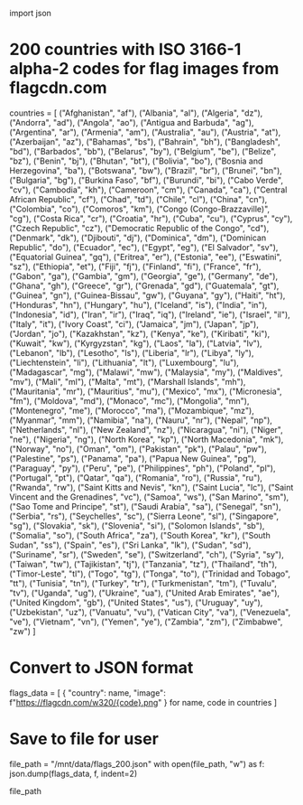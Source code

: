 import json

# 200 countries with ISO 3166-1 alpha-2 codes for flag images from flagcdn.com
countries = [
    ("Afghanistan", "af"), ("Albania", "al"), ("Algeria", "dz"), ("Andorra", "ad"), ("Angola", "ao"),
    ("Antigua and Barbuda", "ag"), ("Argentina", "ar"), ("Armenia", "am"), ("Australia", "au"), ("Austria", "at"),
    ("Azerbaijan", "az"), ("Bahamas", "bs"), ("Bahrain", "bh"), ("Bangladesh", "bd"), ("Barbados", "bb"),
    ("Belarus", "by"), ("Belgium", "be"), ("Belize", "bz"), ("Benin", "bj"), ("Bhutan", "bt"),
    ("Bolivia", "bo"), ("Bosnia and Herzegovina", "ba"), ("Botswana", "bw"), ("Brazil", "br"), ("Brunei", "bn"),
    ("Bulgaria", "bg"), ("Burkina Faso", "bf"), ("Burundi", "bi"), ("Cabo Verde", "cv"), ("Cambodia", "kh"),
    ("Cameroon", "cm"), ("Canada", "ca"), ("Central African Republic", "cf"), ("Chad", "td"), ("Chile", "cl"),
    ("China", "cn"), ("Colombia", "co"), ("Comoros", "km"), ("Congo (Congo-Brazzaville)", "cg"), ("Costa Rica", "cr"),
    ("Croatia", "hr"), ("Cuba", "cu"), ("Cyprus", "cy"), ("Czech Republic", "cz"), ("Democratic Republic of the Congo", "cd"),
    ("Denmark", "dk"), ("Djibouti", "dj"), ("Dominica", "dm"), ("Dominican Republic", "do"), ("Ecuador", "ec"),
    ("Egypt", "eg"), ("El Salvador", "sv"), ("Equatorial Guinea", "gq"), ("Eritrea", "er"), ("Estonia", "ee"),
    ("Eswatini", "sz"), ("Ethiopia", "et"), ("Fiji", "fj"), ("Finland", "fi"), ("France", "fr"),
    ("Gabon", "ga"), ("Gambia", "gm"), ("Georgia", "ge"), ("Germany", "de"), ("Ghana", "gh"),
    ("Greece", "gr"), ("Grenada", "gd"), ("Guatemala", "gt"), ("Guinea", "gn"), ("Guinea-Bissau", "gw"),
    ("Guyana", "gy"), ("Haiti", "ht"), ("Honduras", "hn"), ("Hungary", "hu"), ("Iceland", "is"),
    ("India", "in"), ("Indonesia", "id"), ("Iran", "ir"), ("Iraq", "iq"), ("Ireland", "ie"),
    ("Israel", "il"), ("Italy", "it"), ("Ivory Coast", "ci"), ("Jamaica", "jm"), ("Japan", "jp"),
    ("Jordan", "jo"), ("Kazakhstan", "kz"), ("Kenya", "ke"), ("Kiribati", "ki"), ("Kuwait", "kw"),
    ("Kyrgyzstan", "kg"), ("Laos", "la"), ("Latvia", "lv"), ("Lebanon", "lb"), ("Lesotho", "ls"),
    ("Liberia", "lr"), ("Libya", "ly"), ("Liechtenstein", "li"), ("Lithuania", "lt"), ("Luxembourg", "lu"),
    ("Madagascar", "mg"), ("Malawi", "mw"), ("Malaysia", "my"), ("Maldives", "mv"), ("Mali", "ml"),
    ("Malta", "mt"), ("Marshall Islands", "mh"), ("Mauritania", "mr"), ("Mauritius", "mu"), ("Mexico", "mx"),
    ("Micronesia", "fm"), ("Moldova", "md"), ("Monaco", "mc"), ("Mongolia", "mn"), ("Montenegro", "me"),
    ("Morocco", "ma"), ("Mozambique", "mz"), ("Myanmar", "mm"), ("Namibia", "na"), ("Nauru", "nr"),
    ("Nepal", "np"), ("Netherlands", "nl"), ("New Zealand", "nz"), ("Nicaragua", "ni"), ("Niger", "ne"),
    ("Nigeria", "ng"), ("North Korea", "kp"), ("North Macedonia", "mk"), ("Norway", "no"), ("Oman", "om"),
    ("Pakistan", "pk"), ("Palau", "pw"), ("Palestine", "ps"), ("Panama", "pa"), ("Papua New Guinea", "pg"),
    ("Paraguay", "py"), ("Peru", "pe"), ("Philippines", "ph"), ("Poland", "pl"), ("Portugal", "pt"),
    ("Qatar", "qa"), ("Romania", "ro"), ("Russia", "ru"), ("Rwanda", "rw"), ("Saint Kitts and Nevis", "kn"),
    ("Saint Lucia", "lc"), ("Saint Vincent and the Grenadines", "vc"), ("Samoa", "ws"), ("San Marino", "sm"), ("Sao Tome and Principe", "st"),
    ("Saudi Arabia", "sa"), ("Senegal", "sn"), ("Serbia", "rs"), ("Seychelles", "sc"), ("Sierra Leone", "sl"),
    ("Singapore", "sg"), ("Slovakia", "sk"), ("Slovenia", "si"), ("Solomon Islands", "sb"), ("Somalia", "so"),
    ("South Africa", "za"), ("South Korea", "kr"), ("South Sudan", "ss"), ("Spain", "es"), ("Sri Lanka", "lk"),
    ("Sudan", "sd"), ("Suriname", "sr"), ("Sweden", "se"), ("Switzerland", "ch"), ("Syria", "sy"),
    ("Taiwan", "tw"), ("Tajikistan", "tj"), ("Tanzania", "tz"), ("Thailand", "th"), ("Timor-Leste", "tl"),
    ("Togo", "tg"), ("Tonga", "to"), ("Trinidad and Tobago", "tt"), ("Tunisia", "tn"), ("Turkey", "tr"),
    ("Turkmenistan", "tm"), ("Tuvalu", "tv"), ("Uganda", "ug"), ("Ukraine", "ua"), ("United Arab Emirates", "ae"),
    ("United Kingdom", "gb"), ("United States", "us"), ("Uruguay", "uy"), ("Uzbekistan", "uz"), ("Vanuatu", "vu"),
    ("Vatican City", "va"), ("Venezuela", "ve"), ("Vietnam", "vn"), ("Yemen", "ye"), ("Zambia", "zm"),
    ("Zimbabwe", "zw")
]

# Convert to JSON format
flags_data = [
    {
        "country": name,
        "image": f"https://flagcdn.com/w320/{code}.png"
    }
    for name, code in countries
]

# Save to file for user
file_path = "/mnt/data/flags_200.json"
with open(file_path, "w") as f:
    json.dump(flags_data, f, indent=2)

file_path
